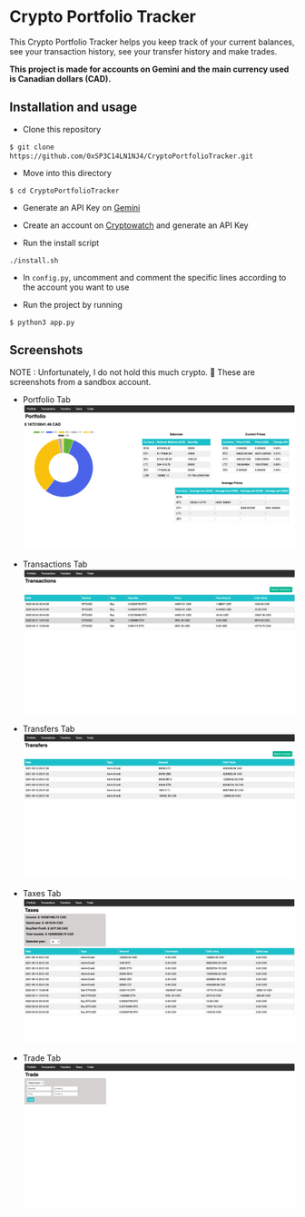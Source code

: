 # Crypto Portfolio Tracker

This Crypto Portfolio Tracker helps you keep track of your current balances, see your transaction history, see your transfer history and make trades.

**This project is made for accounts on Gemini and the main currency used is Canadian dollars (CAD).**

## Installation and usage
- Clone this repository
```
$ git clone https://github.com/0xSP3C14LN1NJ4/CryptoPortfolioTracker.git
```

- Move into this directory
```
$ cd CryptoPortfolioTracker
```

- Generate an API Key on [Gemini](https://exchange.gemini.com/settings/api)

- Create an account on [Cryptowatch](https://cryptowat.ch) and generate an API Key

- Run the install script
```
./install.sh
```

- In `config.py`, uncomment and comment the specific lines according to the account you want to use

- Run the project by running
```
$ python3 app.py
```

## Screenshots
NOTE : Unfortunately, I do not hold this much crypto. 🥲 These are screenshots from a sandbox account. 

- Portfolio Tab
![](screenshots/portfolio.png)

- Transactions Tab
![](screenshots/transactions.png)

- Transfers Tab
![](screenshots/transfers.png)

- Taxes Tab
![](screenshots/taxes.png)

- Trade Tab
![](screenshots/trade.png) 
